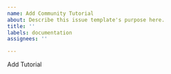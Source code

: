 ```yaml
---
name: Add Community Tutorial
about: Describe this issue template's purpose here.
title: ''
labels: documentation
assignees: ''

---
```


Add Tutorial
